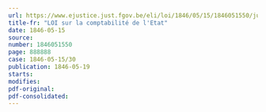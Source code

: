 ```yaml
---
url: https://www.ejustice.just.fgov.be/eli/loi/1846/05/15/1846051550/justel
title-fr: "LOI sur la comptabilité de l'Etat"
date: 1846-05-15
source:
number: 1846051550
page: 888888
case: 1846-05-15/30
publication: 1846-05-19
starts:
modifies:
pdf-original:
pdf-consolidated:
---
```


